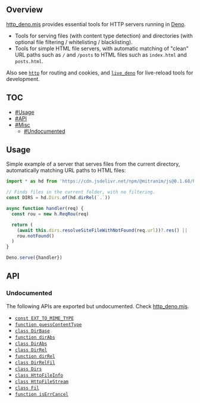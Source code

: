 ## Overview

[http_deno.mjs](../http_deno.mjs) provides essential tools for HTTP servers running in [Deno](https://deno.land).

* Tools for serving files (with content type detection) and directories (with optional file filtering / whitelisting / blacklisting).
* Tools for simple HTML file servers, with automatic matching of "clean" URL paths such as `/` and `/posts` to HTML files such as `index.html` and `posts.html`.

Also see [`http`](http_readme.md) for routing and cookies, and [`live_deno`](live_deno_readme.md) for live-reload tools for development.

## TOC

* [#Usage](#usage)
* [#API](#api)
* [#Misc](#misc)
  * [#Undocumented](#undocumented)

## Usage

Simple example of a server that serves files from the current directory, automatically matching URL paths to HTML files:

```js
import * as hd from 'https://cdn.jsdelivr.net/npm/@mitranim/js@0.1.68/http_deno.mjs'

// Finds files in the current folder, with no filtering.
const DIRS = hd.Dirs.of(hd.dirRel(`.`))

async function handler(req) {
  const rou = new h.ReqRou(req)

  return (
    (await this.dirs.resolveSiteFileWithNotFound(req.url))?.res() ||
    rou.notFound()
  )
}

Deno.serve({handler})
```

## API

### Undocumented

The following APIs are exported but undocumented. Check [http_deno.mjs](../http_deno.mjs).

  * [`const EXT_TO_MIME_TYPE`](../http_deno.mjs#L11)
  * [`function guessContentType`](../http_deno.mjs#L33)
  * [`class DirBase`](../http_deno.mjs#L35)
  * [`function dirAbs`](../http_deno.mjs#L70)
  * [`class DirAbs`](../http_deno.mjs#L72)
  * [`class DirRel`](../http_deno.mjs#L85)
  * [`function dirRel`](../http_deno.mjs#L104)
  * [`class DirRelFil`](../http_deno.mjs#L107)
  * [`class Dirs`](../http_deno.mjs#L119)
  * [`class HttpFileInfo`](../http_deno.mjs#L164)
  * [`class HttpFileStream`](../http_deno.mjs#L180)
  * [`class Fil`](../http_deno.mjs#L212)
  * [`function isErrCancel`](../http_deno.mjs#L222)
